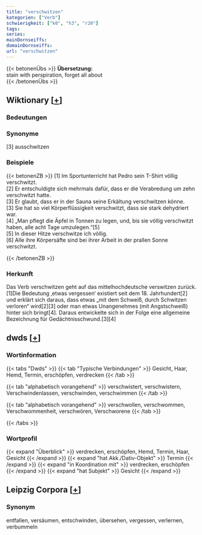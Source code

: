 ```yaml
---
title: "verschwitzen"
kategorien: ["Verb"]
schwierigkeit: ["k0", "h3", "r20"]
tags:
series:
mainDornseiffs:
domainDornseiffs:
url: "verschwitzen"
---
```


{{< betonenÜbs >}}
**Übersetzung:**  
stain with perspiration, forget all about  
{{< /betonenÜbs >}}

## Wiktionary [[+](https://de.wiktionary.org/wiki/verschwitzen)]

### Bedeutungen

### Synonyme
[3] ausschwitzen  

### Beispiele
{{< betonenZB >}}
[1] Im Sportunterricht hat Pedro sein T-Shirt völlig verschwitzt.  
[2] Er entschuldigte sich mehrmals dafür, dass er die Verabredung um zehn verschwitzt hatte.  
[3] Er glaubt, dass er in der Sauna seine Erkältung verschwitzen könne.  
[3] Sie hat so viel Körperflüssigkeit verschwitzt, dass sie stark dehydriert war.  
[4] „Man pflegt die Äpfel in Tonnen zu legen, und, bis sie völlig verschwitzt haben, alle acht Tage umzulegen.“[5]  
[5] In dieser Hitze verschwitze ich völlig.  
[6] Alle ihre Körpersäfte sind bei ihrer Arbeit in der prallen Sonne verschwitzt.  

{{< /betonenZB >}}
### Herkunft
Das Verb verschwitzen geht auf das mittelhochdeutsche verswitzen zurück.[1]Die Bedeutung ‚etwas vergessen‘ existiert seit dem 18. Jahrhundert[2] und erklärt sich daraus, dass etwas „mit dem Schweiß, durch Schwitzen verloren“ wird[2][3] oder man etwas Unangenehmes (mit Angstschweiß) hinter sich bringt[4]. Daraus entwickelte sich in der Folge eine allgemeine Bezeichnung für Gedächtnisschwund.[3][4]  



## dwds [[+](https://www.dwds.de/wb/verschwitzen)]

### Wortinformation
{{< tabs "Dwds" >}}
{{< tab "Typische Verbindungen" >}}
Gesicht, Haar, Hemd, Termin, erschöpfen, verdrecken
{{< /tab >}}

{{< tab "alphabetisch vorangehend" >}}
verschwistert, verschwistern, Verschwindenlassen, verschwinden, verschwimmen
{{< /tab >}}

{{< tab "alphabetisch vorangehend" >}}
verschwollen, verschwommen, Verschwommenheit, verschwören, Verschworene
{{< /tab >}}

{{< /tabs >}}

### Wortprofil
{{< expand "Überblick" >}} verdrecken, erschöpfen, Hemd, Termin, Haar, Gesicht {{< /expand >}}
{{< expand "hat Akk./Dativ-Objekt" >}} Termin {{< /expand >}}
{{< expand "in Koordination mit" >}} verdrecken, erschöpfen {{< /expand >}}
{{< expand "hat Subjekt" >}} Gesicht {{< /expand >}}

## Leipzig Corpora [[+](https://corpora.uni-leipzig.de/en/res?word=verschwitzen&corpusId=deu_newscrawl-public_2018)]


### Synonym
entfallen, versäumen, entschwinden, übersehen, vergessen, verlernen, verbummeln

